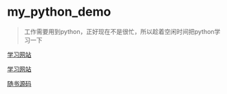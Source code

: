 # my_python_demo

> 工作需要用到python，正好现在不是很忙，所以趁着空闲时间把python学习一下


[学习网站](https://www.liaoxuefeng.com/wiki/1016959663602400)

[学习网站](https://github.com/jackfrued/Python-100-Days/blob/master/Day01-15/01.%E5%88%9D%E8%AF%86Python.md)

[随书源码](https://github.com/bastamon/Python-Crash-Course)